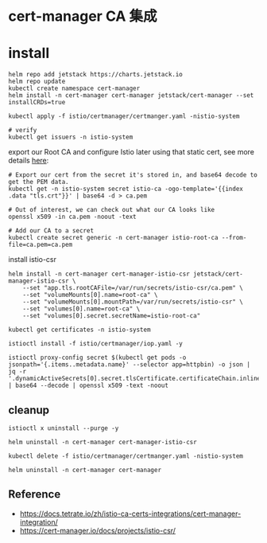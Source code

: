 # cert-manager CA 集成

# install

```console
helm repo add jetstack https://charts.jetstack.io
helm repo update
kubectl create namespace cert-manager
helm install -n cert-manager cert-manager jetstack/cert-manager --set installCRDs=true
```

```console
kubectl apply -f istio/certmanager/certmanger.yaml -nistio-system

# verify
kubectl get issuers -n istio-system
```

export our Root CA and configure Istio later using that static cert, see more details [here](https://cert-manager.io/docs/tutorials/istio-csr/istio-csr/#export-the-root-ca-to-a-local-file):
```
# Export our cert from the secret it's stored in, and base64 decode to get the PEM data.
kubectl get -n istio-system secret istio-ca -ogo-template='{{index .data "tls.crt"}}' | base64 -d > ca.pem

# Out of interest, we can check out what our CA looks like
openssl x509 -in ca.pem -noout -text

# Add our CA to a secret
kubectl create secret generic -n cert-manager istio-root-ca --from-file=ca.pem=ca.pem
```

install istio-csr
```console
helm install -n cert-manager cert-manager-istio-csr jetstack/cert-manager-istio-csr \
	--set "app.tls.rootCAFile=/var/run/secrets/istio-csr/ca.pem" \
	--set "volumeMounts[0].name=root-ca" \
	--set "volumeMounts[0].mountPath=/var/run/secrets/istio-csr" \
	--set "volumes[0].name=root-ca" \
	--set "volumes[0].secret.secretName=istio-root-ca"

kubectl get certificates -n istio-system
```

```console
istioctl install -f istio/certmanager/iop.yaml -y
```

```console
istioctl proxy-config secret $(kubectl get pods -o jsonpath='{.items..metadata.name}' --selector app=httpbin) -o json | jq -r '.dynamicActiveSecrets[0].secret.tlsCertificate.certificateChain.inlineBytes' | base64 --decode | openssl x509 -text -noout
```

## cleanup

```
istioctl x uninstall --purge -y

helm uninstall -n cert-manager cert-manager-istio-csr

kubectl delete -f istio/certmanager/certmanger.yaml -nistio-system

helm uninstall -n cert-manager cert-manager
```

## Reference

- https://docs.tetrate.io/zh/istio-ca-certs-integrations/cert-manager-integration/
- https://cert-manager.io/docs/projects/istio-csr/
